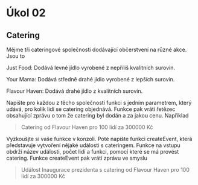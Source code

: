 # Úkol 02

Catering
--

Mějme tři cateringové společnosti dodávající občerstvení na různé akce. Jsou to

Just Food: Dodává levné jídlo vyrobené z nepříliš kvalitních surovin.

Your Mama: Dodává středně drahé jídlo vyrobené z lepších surovin.

Flavour Haven: Dodává drahé jídlo z kvalitních surovin.

Napište pro každou z těcho společností funkci s jedním parametrem, který udává, pro kolik lidí se catering objednává. Funkce pak vrátí řetězec obsahující zprávu o tom že catering byl dodán a za jakou cenu. Například

>Catering od Flavour Haven pro 100 lidí za 300000 Kč

Vyzkoušjte si vaše funkce v konzoli. Poté napište funkci createEvent, která představuje vytvoření nějaké události s cateringem. Funkce na vstupu obdrží název události, počet lidí a funkci, pomocí které se má provést catering. Funkce createEvent pak vrátí zprávu ve smyslu

>Událost Inaugurace prezidenta s catering od Flavour Haven pro 100 lidí za 300000 Kč